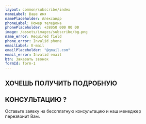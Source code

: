 ```yaml
---
layout: common/subscribe/index
nameLabel: Ваше имя
namePlaceholder: Александр
phoneLabel: Номер телефона
phonePlaceholder: +38050 000 00 00
image: /assets/images/subscribe/bg.png
name_error: Required field
phone_error: Invalid phone
emailLabel: E-mail
emailPlaceholder: "@gmail.com"
email_error: Invalid email
btn: Заказать звонок
formId: form-1
---
```


## ХОЧЕШЬ ПОЛУЧИТЬ ПОДРОБНУЮ

## КОНСУЛЬТАЦИЮ **?**

Оставьте заявку на бессплатную консультацию
и наш менеджер перезвонит Вам.
